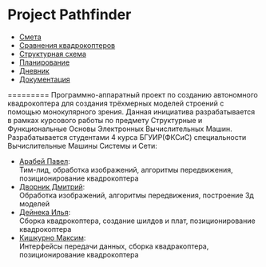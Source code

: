 
# Project Pathfinder

* [Смета](https://docs.google.com/spreadsheets/d/1C4ZWYfL_dpahk5ZyMGiEqAj_xCu-5W8fVgApKHZqpdc/edit?usp=sharing)
* [Сравнения квадрокоптеров](https://docs.google.com/spreadsheets/d/1HQJP0jHG34jIxu3yz2FGzEjPffqKhuN_xqDL0eSfckQ/edit?usp=sharing)
* [Структурная схема](https://www.lucidchart.com/invitations/accept/95d80432-29b0-4f8f-9477-1a1ccf62f912)
* [Планирование](https://docs.google.com/document/d/12jamCnUTxGByp8_RpHTl7Sly5GyypFapsYD07BdgryU/edit?usp=sharing)
* [Дневник](https://docs.google.com/document/d/1P_dgxAanFvxMPsYFByy8oyPoNq4PCfe6LbRTlZeAqtE/edit?usp=sharing)
* [Документация]()

=========
Программно-аппаратный проект по созданию автономного квадрокоптера для создания трёхмерных моделей строений с помощью монокулярного зрения. Данная инициатива разрабатывается в рамках курсового работы по предмету Структурные и Функциональные Основы Электронных Вычислительных Машин. Разрабатывается студентами 4 курса БГУИР(ФКСиС) специальности Вычислительные Машины Системы и Сети:
* [Арабей Павел](https://github.com/J-Roux):                 
Тим-лид, обработка изображений, алгоритмы передвижения, позиционирование квадрокоптера
* [Дворник Дмитрий](https://github.com/dimdim1661359):       
Обработка изображений, алгоритмы передвижения, построение 3д моделей
* [Дейнека Илья](https://github.com/IlyaDeineka):            
Сборка квадрокоптера, создание шилдов и плат, позиционирование квадрокоптера             
* [Кишкурно Максим](https://github.com/StarGrif):            
Интерфейсы передачи данных, сборка квадракоптера, позиционирование квадрокоптера  
